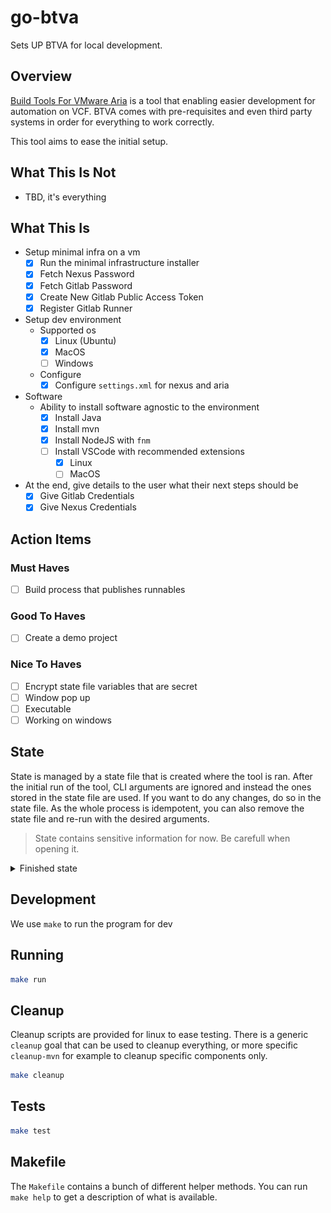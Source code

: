 # go-btva

Sets UP BTVA for local development.

## Overview

[Build Tools For VMware Aria](https://github.com/vmware/build-tools-for-vmware-aria) is a tool that enabling easier development for automation on VCF.
BTVA comes with pre-requisites and even third party systems in order for everything to work correctly.

This tool aims to ease the initial setup.

## What This Is Not

- TBD, it's everything

## What This Is

- Setup minimal infra on a vm
    - [x] Run the minimal infrastructure installer
    - [x] Fetch Nexus Password
    - [x] Fetch Gitlab Password
    - [x] Create New Gitlab Public Access Token
    - [x] Register Gitlab Runner
- Setup dev environment
    - Supported os
        - [x] Linux (Ubuntu)
        - [x] MacOS
        - [ ] Windows
    - Configure
        - [x] Configure `settings.xml` for nexus and aria
- Software
    - Ability to install software agnostic to the environment
        - [x] Install Java
        - [x] Install mvn
        - [x] Install NodeJS with `fnm`
        - [ ] Install VSCode with recommended extensions
            - [x] Linux
            - [ ] MacOS
- At the end, give details to the user what their next steps should be
    - [x] Give Gitlab Credentials
    - [x] Give Nexus Credentials

## Action Items

### Must Haves

- [ ] Build process that publishes runnables

### Good To Haves

- [ ] Create a demo project

### Nice To Haves

- [ ] Encrypt state file variables that are secret
- [ ] Window pop up
- [ ] Executable
- [ ] Working on windows

## State

State is managed by a state file that is created where the tool is ran. After the initial run of the tool, CLI arguments are ignored and
instead the ones stored in the state file are used. If you want to do any changes, do so in the state file. As the whole process is
idempotent, you can also remove the state file and re-run with the desired arguments.

> State contains sensitive information for now. Be carefull when opening it.


<details>
    <summary>Finished state</summary>
    <img src="assets/state-finished.png"/>
</details>

## Development

We use `make` to run the program for dev

## Running

```sh
make run
```

## Cleanup

Cleanup scripts are provided for linux to ease testing. There is a generic `cleanup` goal that can be used to cleanup everything, or more
specific `cleanup-mvn` for example to cleanup specific components only.

```sh
make cleanup
```

## Tests

```sh
make test
```

## Makefile

The `Makefile` contains a bunch of different helper methods. You can run `make help` to get a description of what is available.

